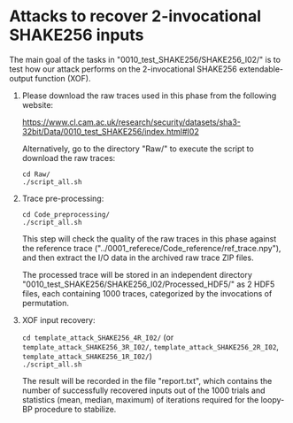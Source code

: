 # Attacks to recover 2-invocational SHAKE256 inputs

The main goal of the tasks in "0010\_test\_SHAKE256/SHAKE256\_I02/" is to test how our attack performs on the 2-invocational SHAKE256 extendable-output function (XOF).

1. Please download the raw traces used in this phase from the following website:

	https://www.cl.cam.ac.uk/research/security/datasets/sha3-32bit/Data/0010_test_SHAKE256/index.html#I02

   Alternatively, go to the directory "Raw/" to execute the script to download the raw traces:

	`cd Raw/`  
	`./script_all.sh`  

2. Trace pre-processing:

	`cd Code_preprocessing/`  
	`./script_all.sh`  

   This step will check the quality of the raw traces in this phase against the reference trace ("../0001\_referece/Code\_reference/ref\_trace.npy"), and then extract the I/O data in the archived raw trace ZIP files.

   The processed trace will be stored in an independent directory "0010\_test\_SHAKE256/SHAKE256\_I02/Processed\_HDF5/" as 2 HDF5 files, each containing 1000 traces, categorized by the invocations of permutation.

3. XOF input recovery:

	`cd template_attack_SHAKE256_4R_I02/` (or `template_attack_SHAKE256_3R_I02/`, `template_attack_SHAKE256_2R_I02`, `template_attack_SHAKE256_1R_I02/`)  
	`./script_all.sh`  

   The result will be recorded in the file "report.txt", which contains the number of successfully recovered inputs out of the 1000 trials and statistics (mean, median, maximum) of iterations required for the loopy-BP procedure to stabilize.
